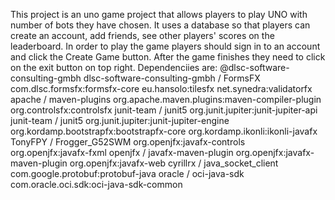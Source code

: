 This project is an uno game project that allows players to play UNO with number of bots they have chosen.
It uses a database so that players can create an account, add friends, see other players' scores on the leaderboard.
In order to play the game players should sign in to an account and click the Create Game button. 
After the game finishes they need to click on the exit button on top right.
Dependenciies are:
@dlsc-software-consulting-gmbh
dlsc-software-consulting-gmbh / FormsFX com.dlsc.formsfx:formsfx-core
eu.hansolo:tilesfx
net.synedra:validatorfx
apache / maven-plugins org.apache.maven.plugins:maven-compiler-plugin
org.controlsfx:controlsfx
junit-team / junit5 org.junit.jupiter:junit-jupiter-api
junit-team / junit5 org.junit.jupiter:junit-jupiter-engine
org.kordamp.bootstrapfx:bootstrapfx-core
org.kordamp.ikonli:ikonli-javafx
TonyFPY / Frogger_G52SWM org.openjfx:javafx-controls
org.openjfx:javafx-fxml
openjfx / javafx-maven-plugin org.openjfx:javafx-maven-plugin
org.openjfx:javafx-web
cyrillrx / java_socket_client com.google.protobuf:protobuf-java
oracle / oci-java-sdk com.oracle.oci.sdk:oci-java-sdk-common
